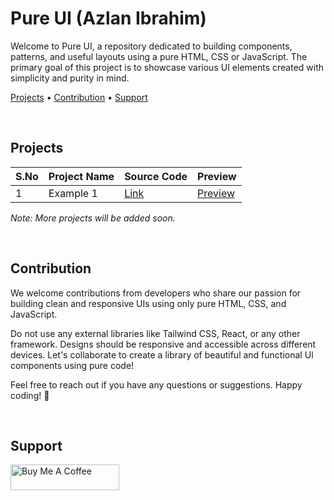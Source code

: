 # Pure UI (Azlan Ibrahim)

Welcome to Pure UI, a repository dedicated to building components, patterns, and useful layouts using a pure HTML, CSS or JavaScript. The primary goal of this project is to showcase various UI elements created with simplicity and purity in mind.

[Projects](#projects) • [Contribution](#contribution) • [Support](#support)


<br>

## Projects

| S.No | Project Name | Source Code | Preview |
|------|--------------|-------------|---------|
| 1    | Example 1    | [Link](#)   | [Preview](#) |


*Note: More projects will be added soon.*

<br>

## Contribution
We welcome contributions from developers who share our passion for building clean and responsive UIs using only pure HTML, CSS, and JavaScript.


Do not use any external libraries like Tailwind CSS, React, or any other framework.
Designs should be responsive and accessible across different devices.
Let's collaborate to create a library of beautiful and functional UI components using pure code!

Feel free to reach out if you have any questions or suggestions. Happy coding! 🐧

<br>

## Support

<a href="https://www.buymeacoffee.com/azlibdar" target="_blank"><img src="https://cdn.buymeacoffee.com/buttons/default-orange.png" alt="Buy Me A Coffee" height="41" width="174"></a>


